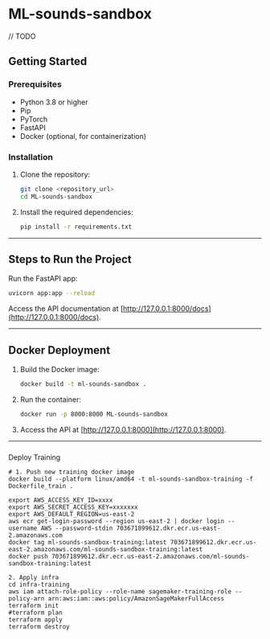 # ML-sounds-sandbox

// TODO



## Getting Started

### Prerequisites
- Python 3.8 or higher
- Pip
- PyTorch
- FastAPI
- Docker (optional, for containerization)

### Installation
1. Clone the repository:
   ```bash
   git clone <repository_url>
   cd ML-sounds-sandbox
   ```

2. Install the required dependencies:
   ```bash
   pip install -r requirements.txt
   ```

---

## Steps to Run the Project

Run the FastAPI app:
```bash
uvicorn app:app --reload
```
Access the API documentation at [http://127.0.0.1:8000/docs](http://127.0.0.1:8000/docs).

---

## Docker Deployment
1. Build the Docker image:
   ```bash
   docker build -t ml-sounds-sandbox .
   ```

2. Run the container:
   ```bash
   docker run -p 8000:8000 ML-sounds-sandbox
   ```

3. Access the API at [http://127.0.0.1:8000](http://127.0.0.1:8000).

---


### 
Deploy Training

```
# 1. Push new training docker image
docker build --platform linux/amd64 -t ml-sounds-sandbox-training -f Dockerfile_train .

export AWS_ACCESS_KEY_ID=xxxx
export AWS_SECRET_ACCESS_KEY=xxxxxxx
export AWS_DEFAULT_REGION=us-east-2
aws ecr get-login-password --region us-east-2 | docker login --username AWS --password-stdin 703671899612.dkr.ecr.us-east-2.amazonaws.com
docker tag ml-sounds-sandbox-training:latest 703671899612.dkr.ecr.us-east-2.amazonaws.com/ml-sounds-sandbox-training:latest
docker push 703671899612.dkr.ecr.us-east-2.amazonaws.com/ml-sounds-sandbox-training:latest

2. Apply infra
cd infra-training
aws iam attach-role-policy --role-name sagemaker-training-role --policy-arn arn:aws:iam::aws:policy/AmazonSageMakerFullAccess
terraform init
#terraform plan
terraform apply
terraform destroy
```